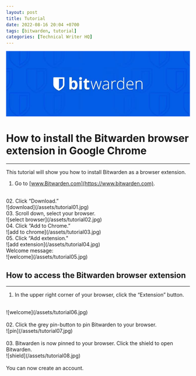 ```yaml
---
layout: post
title: Tutorial
date: 2022-08-16 20:04 +0700
tags: [bitwarden, tutorial]
categories: [Technical Writer HQ]
---
```

![logo](/assets/bit_logo.jpg)
# How to install the Bitwarden browser extension in Google Chrome
---
This tutorial will show you how to install Bitwarden as a browser extension.
01.	Go to [www.Bitwarden.com](https://www.bitwarden.com).
<br>
02. Click “Download.” 
<br>
![download](/assets/tutorial01.jpg)
<br>
03. Scroll down, select your browser.
<br>
![select browser](/assets/tutorial02.jpg)
<br>
04. Click “Add to Chrome.”
<br>
![add to chrome](/assets/tutorial03.jpg)
<br>
05.	Click “Add extension."
<br>
![add extension](/assets/tutorial04.jpg)
<br>
Welcome message:
<br>
![welcome](/assets/tutorial05.jpg)


## How to access the Bitwarden browser extension
---
01. In the upper right corner of your browser, click the “Extension” button.
<br>
![welcome](/assets/tutorial06.jpg)
<br>
<br>
02. Click the grey pin-button to pin Bitwarden to your browser.
<br>
![pin](/assets/tutorial07.jpg)
<br>
<br>
03. Bitwarden is now pinned to your browser. Click the shield to open 
Bitwarden.
<br>
![shield](/assets/tutorial08.jpg)
<br>
<br>
You can now create an account.